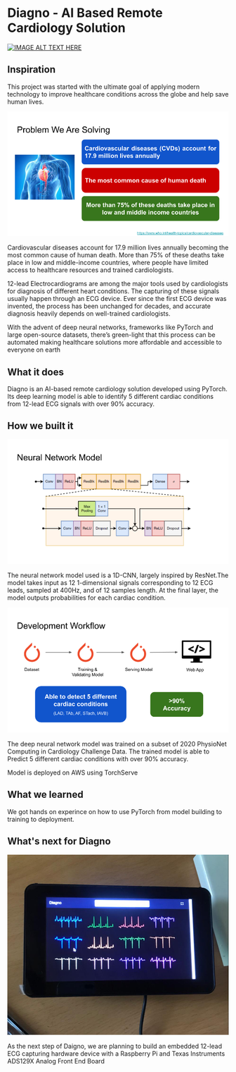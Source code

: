 # Diagno - AI Based Remote Cardiology Solution

[![IMAGE ALT TEXT HERE](https://i.vimeocdn.com/filter/overlay?src0=https%3A%2F%2Fi.vimeocdn.com%2Fvideo%2F946614890_1280x720.webp&src1=https%3A%2F%2Ff.vimeocdn.com%2Fimages_v6%2Fshare%2Fplay_icon_overlay.png)](https://vimeo.com/451631301)


## Inspiration

This project was started with the ultimate goal of applying modern technology to improve healthcare conditions across the globe and help save human lives.

![The Problem We Are Solving](https://github.com/shehanmunasinghe/diagno/blob/master/Docs/images/2.png?raw=true)


Cardiovascular diseases account for 17.9 million lives annually becoming the most common cause of human death. More than 75% of these deaths take place in low and middle-income countries, where people have limited access to healthcare resources and trained cardiologists. 

12-lead Electrocardiograms are among the major tools used by cardiologists for diagnosis of different heart conditions. The capturing of these signals usually happen through an ECG device. Ever since the first ECG device was invented, the process has been unchanged for decades, and accurate diagnosis heavily depends on well-trained cardiologists.

With  the advent of deep neural networks, frameworks like PyTorch and large open-source datasets, there’s green-light that this process can be automated making healthcare solutions more affordable and accessible to everyone on earth

## What it does

Diagno is an AI-based remote cardiology solution developed using PyTorch. Its deep learning model is able to identify 5 different cardiac conditions from 12-lead ECG signals with over 90% accuracy.

## How we built it
![The Problem We Are Solving](https://github.com/shehanmunasinghe/diagno/blob/master/Docs/images/3.png?raw=true)

The neural network model used is a 1D-CNN, largely inspired by ResNet.The model takes input as 12 1-dimensional signals corresponding to 12 ECG leads, sampled at 400Hz, and of 12 samples length. At the final layer, the model outputs probabilities for each cardiac condition.

![The Problem We Are Solving](https://github.com/shehanmunasinghe/diagno/blob/master/Docs/images/4.png?raw=true)

The deep neural network model was trained on a subset of 2020 PhysioNet Computing in Cardiology Challenge Data. The trained model is able to Predict 5 different cardiac conditions with over 90% accuracy.

Model is deployed on AWS using TorchServe



## What we learned
We got hands on experince on how to use PyTorch from model building to training to deployment.

## What's next for Diagno
![The Problem We Are Solving](https://github.com/shehanmunasinghe/diagno/blob/master/Docs/images/next_steps.jpeg?raw=true)

As the next step of Daigno, we are planning to build an embedded 12-lead ECG capturing hardware device with a Raspberry Pi and Texas Instruments ADS129X Analog Front End Board